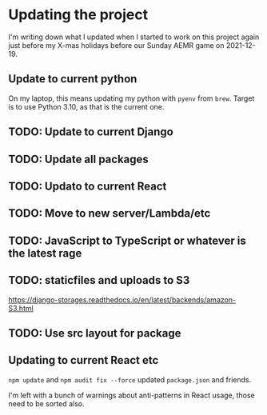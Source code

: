 # Updating the project

I'm writing down what I updated when I started to work on this project again
just before my X-mas holidays before our Sunday AEMR game on 2021-12-19.

## Update to current python

On my laptop, this means updating my python with `pyenv` from `brew`. Target is to use Python 3.10, as that is the current one.

## TODO: Update to current Django
## TODO: Update all packages 
## TODO: Updato to current React
## TODO: Move to new server/Lambda/etc
## TODO: JavaScript to TypeScript or whatever is the latest rage
## TODO: staticfiles and uploads to S3
https://django-storages.readthedocs.io/en/latest/backends/amazon-S3.html
## TODO: Use src layout for package

## Updating to current React etc

`npm update` and `npm audit fix --force` updated `package.json` and friends.

I'm left with a bunch of warnings about anti-patterns in React usage, those 
need to be sorted also.
